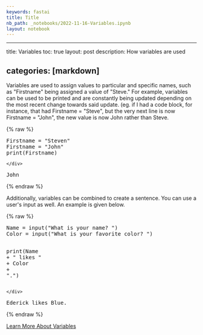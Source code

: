 ```yaml
---
keywords: fastai
title: Title
nb_path: _notebooks/2022-11-16-Variables.ipynb
layout: notebook
---
```


<!--
#################################################
### THIS FILE WAS AUTOGENERATED! DO NOT EDIT! ###
#################################################
# file to edit: _notebooks/2022-11-16-Variables.ipynb
-->

<div class="container" id="notebook-container">
        
<div class="cell border-box-sizing text_cell rendered"><div class="inner_cell">
<div class="text_cell_render border-box-sizing rendered_html">
<hr>
<p>title: Variables
toc: true
layout: post
description: How variables are used</p>
<h2 id="categories:-[markdown]">categories: [markdown]<a class="anchor-link" href="#categories:-[markdown]"> </a></h2>
</div>
</div>
</div>
<div class="cell border-box-sizing text_cell rendered"><div class="inner_cell">
<div class="text_cell_render border-box-sizing rendered_html">
<p>Variables are used to assign values to particular and specific names, such as "Firstname" being assigned a value of "Steve." For example, variables can be used to be printed and are constantly being updated depending on the most recent change towards said update. (eg. if I had a code block, for instance, that had Firstname = "Steve", but the very next line is now Firstname = "John", the new value is now John rather than Steve.</p>

</div>
</div>
</div>
    {% raw %}
    
<div class="cell border-box-sizing code_cell rendered">
<div class="input">

<div class="inner_cell">
    <div class="input_area">
<div class=" highlight hl-ipython3"><pre><span></span><span class="n">Firstname</span> <span class="o">=</span> <span class="s2">&quot;Steven&quot;</span>
<span class="n">Firstname</span> <span class="o">=</span> <span class="s2">&quot;John&quot;</span>
<span class="nb">print</span><span class="p">(</span><span class="n">Firstname</span><span class="p">)</span>
</pre></div>

    </div>
</div>
</div>

<div class="output_wrapper">
<div class="output">

<div class="output_area">

<div class="output_subarea output_stream output_stdout output_text">
<pre>John
</pre>
</div>
</div>

</div>
</div>

</div>
    {% endraw %}

<div class="cell border-box-sizing text_cell rendered"><div class="inner_cell">
<div class="text_cell_render border-box-sizing rendered_html">
<p>Additionally, variables can be combined to create a sentence. You can use a user's input as well. An example is given below.</p>

</div>
</div>
</div>
    {% raw %}
    
<div class="cell border-box-sizing code_cell rendered">
<div class="input">

<div class="inner_cell">
    <div class="input_area">
<div class=" highlight hl-ipython3"><pre><span></span><span class="n">Name</span> <span class="o">=</span> <span class="nb">input</span><span class="p">(</span><span class="s2">&quot;What is your name? &quot;</span><span class="p">)</span>
<span class="n">Color</span> <span class="o">=</span> <span class="nb">input</span><span class="p">(</span><span class="s2">&quot;What is your favorite color? &quot;</span><span class="p">)</span>

<span class="nb">print</span><span class="p">(</span><span class="n">Name</span> <span class="o">+</span> <span class="s2">&quot; likes &quot;</span> <span class="o">+</span> <span class="n">Color</span> <span class="o">+</span> <span class="s2">&quot;.&quot;</span><span class="p">)</span>
</pre></div>

    </div>
</div>
</div>

<div class="output_wrapper">
<div class="output">

<div class="output_area">

<div class="output_subarea output_stream output_stdout output_text">
<pre>Ederick likes Blue.
</pre>
</div>
</div>

</div>
</div>

</div>
    {% endraw %}

<div class="cell border-box-sizing text_cell rendered"><div class="inner_cell">
<div class="text_cell_render border-box-sizing rendered_html">
<p><a href="https://www.youtube.com/watch?v=ghCbURMWBD8">Learn More About Variables</a></p>

</div>
</div>
</div>
</div>
 

